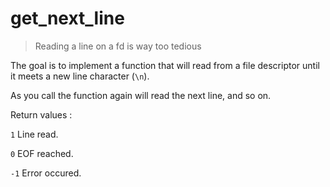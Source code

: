 # get_next_line
> Reading a line on a fd is way too tedious

The goal is to implement a function that will read from a file descriptor until it meets a new line character (`\n`).

As you call the function again will read the next line, and so on.

Return values :

`1`  Line read.

`0`  EOF reached.

`-1` Error occured.
